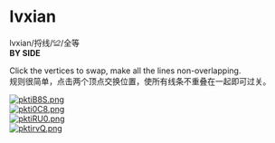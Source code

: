 # lvxian

lvxian/捋线/≌/全等  
**BY SIDE**

Click the vertices to swap, make all the lines non-overlapping.  
规则很简单，点击两个顶点交换位置，使所有线条不重叠在一起即可过关。

[![pktiB8S.png](https://s21.ax1x.com/2024/06/07/pktiB8S.png)](https://imgse.com/i/pktiB8S)  
[![pkti0C8.png](https://s21.ax1x.com/2024/06/07/pkti0C8.png)](https://imgse.com/i/pkti0C8)  
[![pktiRU0.png](https://s21.ax1x.com/2024/06/07/pktiRU0.png)](https://imgse.com/i/pktiRU0)  
[![pktirvQ.png](https://s21.ax1x.com/2024/06/07/pktirvQ.png)](https://imgse.com/i/pktirvQ)   
